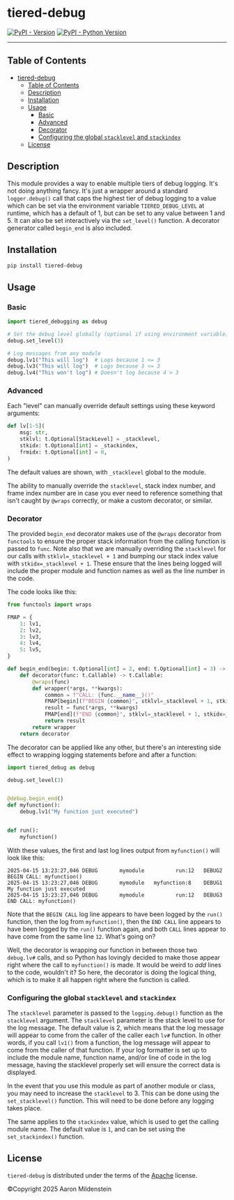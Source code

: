 # tiered-debug

[![PyPI - Version](https://img.shields.io/pypi/v/tiered-debug.svg)](https://pypi.org/project/tiered-debug)
[![PyPI - Python Version](https://img.shields.io/pypi/pyversions/tiered-debug.svg)](https://pypi.org/project/tiered-debug)

-----

## Table of Contents

- [tiered-debug](#tiered-debug)
  - [Table of Contents](#table-of-contents)
  - [Description](#description)
  - [Installation](#installation)
  - [Usage](#usage)
    - [Basic](#basic)
    - [Advanced](#advanced)
    - [Decorator](#decorator)
    - [Configuring the global `stacklevel` and `stackindex`](#configuring-the-global-stacklevel-and-stackindex)
  - [License](#license)

## Description

This module provides a way to enable multiple tiers of debug logging. It's not
doing anything fancy. It's just a wrapper around a standard `logger.debug()`
call that caps the highest tier of debug logging to a value which can be set via
the environment variable `TIERED_DEBUG_LEVEL` at runtime, which has a default of 1,
but can be set to any value between 1 and 5. It can also be set interactively via
the `set_level()` function. A decorator generator called `begin_end` is also
included.

## Installation

```console
pip install tiered-debug
```

## Usage

### Basic

```python
import tiered_debugging as debug

# Set the debug level globally (optional if using environment variable)
debug.set_level(3)

# Log messages from any module
debug.lv1("This will log")  # Logs because 1 <= 3
debug.lv3("This will log")  # Logs because 3 <= 3
debug.lv4("This won't log") # Doesn't log because 4 > 3
```

### Advanced

Each "level" can manually override default settings using these keyword arguments:

```python
def lv[1-5](
    msg: str,
    stklvl: t.Optional[StackLevel] = _stacklevel,
    stkidx: t.Optional[int] = _stackindex,
    frmidx: t.Optional[int] = 0,
)
```

The default values are shown, with `_stacklevel` global to the module.

The ability to manually override the `stacklevel`, stack index number, and frame
index number are in case you ever need to reference something that isn't caught
by `@wraps` correctly, or make a custom decorator, or similar.

### Decorator

The provided `begin_end` decorator makes use of the `@wraps` decorator from
`functools` to ensure the proper stack information from the calling function is
passed to `func`. Note also that we are manually overriding the `stacklevel` for
our calls with `stklvl=_stacklevel + 1` and bumping our stack index value with
`stkidx=_stacklevel + 1`. These ensure that the lines being logged will include
the proper module and function names as well as the line number in the code.

The code looks like this:

```python
from functools import wraps

FMAP = {
    1: lv1,
    2: lv2,
    3: lv3,
    4: lv4,
    5: lv5,
}

def begin_end(begin: t.Optional[int] = 2, end: t.Optional[int] = 3) -> t.Callable:
    def decorator(func: t.Callable) -> t.Callable:
        @wraps(func)
        def wrapper(*args, **kwargs):
            common = f"CALL: {func.__name__}()"
            FMAP[begin](f"BEGIN {common}", stklvl=_stacklevel + 1, stkidx=_stackindex + 1)
            result = func(*args, **kwargs)
            FMAP[end](f"END {common}", stklvl=_stacklevel + 1, stkidx=_stackindex + 1)
            return result
        return wrapper
    return decorator
```

The decorator can be applied like any other, but there's an interesting side effect
to wrapping logging statements before and after a function:

```python
import tiered_debug as debug

debug.set_level(3)


@debug.begin_end()
def myfunction():
    debug.lv1("My function just executed")


def run():
    myfunction()
```

With these values, the first and last log lines output from `myfunction()` will
look like this:

```text
2025-04-15 13:23:27,046 DEBUG       mymodule          run:12   DEBUG2 BEGIN CALL: myfunction()
2025-04-15 13:23:27,046 DEBUG       mymodule   myfunction:8    DEBUG1 My function just executed
2025-04-15 13:23:27,046 DEBUG       mymodule          run:12   DEBUG3 END CALL: myfunction()
```

Note that the `BEGIN CALL` log line appears to have been logged by the `run()`
function, then the log from `myfunction()`, then the `END CALL` line appears to
have been logged by the `run()` function again, and both `CALL` lines appear to
have come from the same line `12`.  What's going on?

Well, the decorator is wrapping our function in between those two `debug.lv#`
calls, and so Python has lovingly decided to make those appear right where the
call to `myfunction()` is made. It would be weird to *add* lines to the code,
wouldn't it? So here, the decorator is doing the logical thing, which is to make
it all happen right where the function is called.

### Configuring the global `stacklevel` and `stackindex`

The `stacklevel` parameter is passed to the `logging.debug()` function as the
`stacklevel` argument. The `stacklevel` parameter is the stack level to use for
the log message. The default value is 2, which means that the log message will
appear to come from the caller of the caller each `lv#` function. In other words,
if you call `lv1()` from a function, the log message will appear to come from the
caller of that function. If your log formatter is set up to include the module
name, function name, and/or line of code in the log message, having the stacklevel
properly set will ensure the correct data is displayed.

In the event that you use this module as part of another module or class, you may
need to increase the `stacklevel` to 3. This can be done using the
`set_stacklevel()` function. This will need to be done before any logging takes
place.

The same applies to the `stackindex` value, which is used to get the calling
module name. The default value is `1`, and can be set using the `set_stackindex()`
function.

## License

`tiered-debug` is distributed under the terms of the [Apache](LICENSE) license.

©Copyright 2025 Aaron Mildenstein
